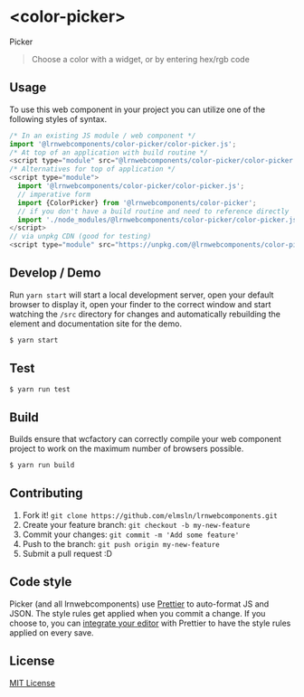 # &lt;color-picker&gt;

Picker
> Choose a color with a widget, or by entering hex/rgb code

## Usage
To use this web component in your project you can utilize one of the following styles of syntax.

```js
/* In an existing JS module / web component */
import '@lrnwebcomponents/color-picker/color-picker.js';
/* At top of an application with build routine */
<script type="module" src="@lrnwebcomponents/color-picker/color-picker.js"></script>
/* Alternatives for top of application */
<script type="module">
  import '@lrnwebcomponents/color-picker/color-picker.js';
  // imperative form
  import {ColorPicker} from '@lrnwebcomponents/color-picker';
  // if you don't have a build routine and need to reference directly
  import './node_modules/@lrnwebcomponents/color-picker/color-picker.js';
</script>
// via unpkg CDN (good for testing)
<script type="module" src="https://unpkg.com/@lrnwebcomponents/color-picker/color-picker.js"></script>
```

## Develop / Demo
Run `yarn start` will start a local development server, open your default browser to display it, open your finder to the correct window and start watching the `/src` directory for changes and automatically rebuilding the element and documentation site for the demo.
```bash
$ yarn start
```

## Test

```bash
$ yarn run test
```

## Build
Builds ensure that wcfactory can correctly compile your web component project to
work on the maximum number of browsers possible.
```bash
$ yarn run build
```

## Contributing

1. Fork it! `git clone https://github.com/elmsln/lrnwebcomponents.git`
2. Create your feature branch: `git checkout -b my-new-feature`
3. Commit your changes: `git commit -m 'Add some feature'`
4. Push to the branch: `git push origin my-new-feature`
5. Submit a pull request :D

## Code style

Picker (and all lrnwebcomponents) use [Prettier][prettier] to auto-format JS and JSON.  The style rules get applied when you commit a change.  If you choose to, you can [integrate your editor][prettier-ed] with Prettier to have the style rules applied on every save.

[prettier]: https://github.com/prettier/prettier/
[prettier-ed]: https://github.com/prettier/prettier/#editor-integration
[polyserve]: https://github.com/Polymer/polyserve
[web-component-tester]: https://github.com/Polymer/web-component-tester

## License
[MIT License](http://opensource.org/licenses/MIT)